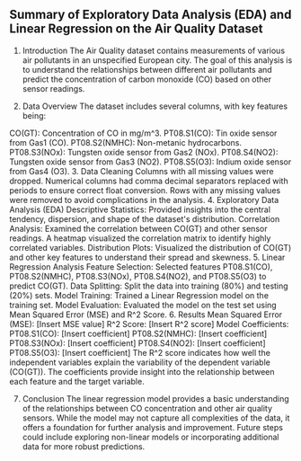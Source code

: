 ## Summary of Exploratory Data Analysis (EDA) and Linear Regression on the Air Quality Dataset

1. Introduction
The Air Quality dataset contains measurements of various air pollutants in an unspecified European city. The goal of this analysis is to understand the relationships between different air pollutants and predict the concentration of carbon monoxide (CO) based on other sensor readings.

2. Data Overview
The dataset includes several columns, with key features being:

CO(GT): Concentration of CO in mg/m^3.
PT08.S1(CO): Tin oxide sensor from Gas1 (CO).
PT08.S2(NMHC): Non-metanic hydrocarbons.
PT08.S3(NOx): Tungsten oxide sensor from Gas2 (NOx).
PT08.S4(NO2): Tungsten oxide sensor from Gas3 (NO2).
PT08.S5(O3): Indium oxide sensor from Gas4 (O3).
3. Data Cleaning
Columns with all missing values were dropped.
Numerical columns had comma decimal separators replaced with periods to ensure correct float conversion.
Rows with any missing values were removed to avoid complications in the analysis.
4. Exploratory Data Analysis (EDA)
Descriptive Statistics: Provided insights into the central tendency, dispersion, and shape of the dataset's distribution.
Correlation Analysis: Examined the correlation between CO(GT) and other sensor readings. A heatmap visualized the correlation matrix to identify highly correlated variables.
Distribution Plots: Visualized the distribution of CO(GT) and other key features to understand their spread and skewness.
5. Linear Regression Analysis
Feature Selection: Selected features PT08.S1(CO), PT08.S2(NMHC), PT08.S3(NOx), PT08.S4(NO2), and PT08.S5(O3) to predict CO(GT).
Data Splitting: Split the data into training (80%) and testing (20%) sets.
Model Training: Trained a Linear Regression model on the training set.
Model Evaluation: Evaluated the model on the test set using Mean Squared Error (MSE) and R^2 Score.
6. Results
Mean Squared Error (MSE): [Insert MSE value]
R^2 Score: [Insert R^2 score]
Model Coefficients:
PT08.S1(CO): [Insert coefficient]
PT08.S2(NMHC): [Insert coefficient]
PT08.S3(NOx): [Insert coefficient]
PT08.S4(NO2): [Insert coefficient]
PT08.S5(O3): [Insert coefficient]
The R^2 score indicates how well the independent variables explain the variability of the dependent variable (CO(GT)). The coefficients provide insight into the relationship between each feature and the target variable.

7. Conclusion
The linear regression model provides a basic understanding of the relationships between CO concentration and other air quality sensors. While the model may not capture all complexities of the data, it offers a foundation for further analysis and improvement. Future steps could include exploring non-linear models or incorporating additional data for more robust predictions.
